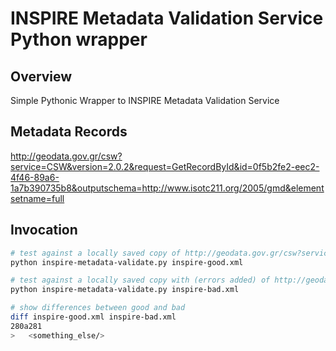 
# INSPIRE Metadata Validation Service Python wrapper

## Overview

Simple Pythonic Wrapper to INSPIRE Metadata Validation Service

## Metadata Records

http://geodata.gov.gr/csw?service=CSW&version=2.0.2&request=GetRecordById&id=0f5b2fe2-eec2-4f46-89a6-1a7b390735b8&outputschema=http://www.isotc211.org/2005/gmd&elementsetname=full

## Invocation

```bash
# test against a locally saved copy of http://geodata.gov.gr/csw?service=CSW&version=2.0.2&request=GetRecordById&id=0f5b2fe2-eec2-4f46-89a6-1a7b390735b8&outputschema=http://www.isotc211.org/2005/gmd&elementsetname=full
python inspire-metadata-validate.py inspire-good.xml

# test against a locally saved copy with (errors added) of http://geodata.gov.gr/csw?service=CSW&version=2.0.2&request=GetRecordById&id=0f5b2fe2-eec2-4f46-89a6-1a7b390735b8&outputschema=http://www.isotc211.org/2005/gmd&elementsetname=full
python inspire-metadata-validate.py inspire-bad.xml

# show differences between good and bad
diff inspire-good.xml inspire-bad.xml
280a281
>   <something_else/>
```

